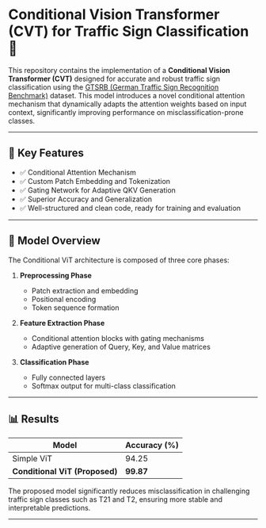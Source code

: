 # Conditional Vision Transformer (CVT) for Traffic Sign Classification 🚦

This repository contains the implementation of a **Conditional Vision Transformer (CVT)** designed for accurate and robust traffic sign classification using the [GTSRB (German Traffic Sign Recognition Benchmark)]([https://benchmark.ini.rub.de/gtsrb_dataset.html](https://www.kaggle.com/datasets/meowmeowmeowmeowmeow/gtsrb-german-traffic-sign)) dataset. This model introduces a novel conditional attention mechanism that dynamically adapts the attention weights based on input context, significantly improving performance on misclassification-prone classes.

---

## 🚀 Key Features

- ✅ Conditional Attention Mechanism  
- ✅ Custom Patch Embedding and Tokenization  
- ✅ Gating Network for Adaptive QKV Generation  
- ✅ Superior Accuracy and Generalization  
- ✅ Well-structured and clean code, ready for training and evaluation

---

## 🧠 Model Overview

The Conditional ViT architecture is composed of three core phases:

1. **Preprocessing Phase**  
   - Patch extraction and embedding  
   - Positional encoding  
   - Token sequence formation  

2. **Feature Extraction Phase**  
   - Conditional attention blocks with gating mechanisms  
   - Adaptive generation of Query, Key, and Value matrices  

3. **Classification Phase**  
   - Fully connected layers  
   - Softmax output for multi-class classification  

---

## 📊 Results

| Model           | Accuracy (%) |
|----------------|--------------|
| Simple ViT      | 94.25        |
| **Conditional ViT (Proposed)** | **99.87**        |

The proposed model significantly reduces misclassification in challenging traffic sign classes such as T21 and T2, ensuring more stable and interpretable predictions.

---

